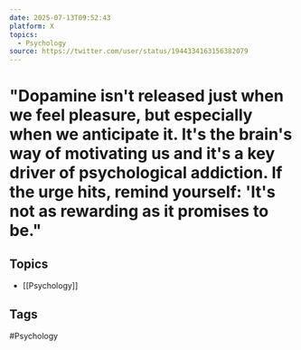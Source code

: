 ```yaml
---
date: 2025-07-13T09:52:43
platform: X
topics:
  - Psychology
source: https://twitter.com/user/status/1944334163156382079
---
```

# "Dopamine isn't released just when we feel pleasure, but especially when we anticipate it. It's the brain's way of motivating us and it's a key driver of psychological addiction. If the urge hits, remind yourself: 'It's not as rewarding as it promises to be."

## Topics
- [[Psychology]]

## Tags
#Psychology